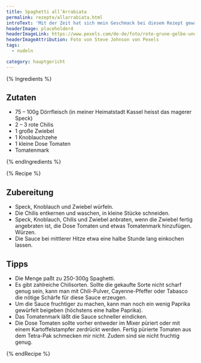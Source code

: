 ```yaml
---
title: Spaghetti all’Arrabiata
permalink: rezepte/allarrabiata.html
introText: 'Mit der Zeit hat sich mein Geschmack bei diesem Rezept gewandelt: Ich nehme keinen Speck mehr und verwende hauptsächlich getrocknete scharfe Chilischoten, die ich dann mit der Schere direkt in den Topf schneide. Wichtig ist m.E. bei diesem Rezept aber vor allem die Kombination aus Schärfe und fruchtigen Paprika.'
headerImage: placeholder4
headerImageLink: https://www.pexels.com/de-de/foto/rote-grune-gelbe-und-blaue-abstrakte-malerei-1283208/
headerImageAttribution: Foto von Steve Johnson von Pexels
tags:
  - nudeln

category: hauptgericht
---
```


{% Ingredients %}

## Zutaten

- 75 – 100g Dörrfleisch (in meiner Heimatstadt Kassel heisst das magerer Speck)
- 2 – 3 rote Chilis
- 1 große Zwiebel
- 1 Knoblauchzehe
- 1 kleine Dose Tomaten
- Tomatenmark

{% endIngredients %}

{% Recipe %}

## Zubereitung

- Speck, Knoblauch und Zwiebel würfeln.
- Die Chilis entkernen und waschen, in kleine Stücke schneiden.
- Speck, Knoblauch, Chilis und Zwiebel anbraten, wenn die Zwiebel fertig angebraten ist, die Dose Tomaten und etwas Tomatenmark hinzufügen. Würzen.
- Die Sauce bei mittlerer Hitze etwa eine halbe Stunde lang einkochen lassen.

## Tipps

- Die Menge paßt zu 250-300g Spaghetti.
- Es gibt zahlreiche Chilisorten. Sollte die gekaufte Sorte nicht scharf genug sein, kann man mit Chili-Pulver, Cayenne-Pfeffer oder Tabasco die nötige Schärfe für diese Sauce erzeugen.
- Um die Sauce fruchtiger zu machen, kann man noch ein wenig Paprika gewürfelt beigeben (höchstens eine halbe Paprika).
- Das Tomatenmark läßt die Sauce schneller eindicken.
- Die Dose Tomaten sollte vorher entweder im Mixer püriert oder mit einem Kartoffelstampfer zerdrückt werden. Fertig pürierte Tomaten aus dem Tetra-Pak schmecken mir nicht. Zudem sind sie nicht fruchtig genug.

{% endRecipe %}
